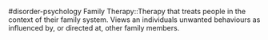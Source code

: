 #disorder-psychology 
Family Therapy::Therapy that treats people in the context of their family system. Views an individuals unwanted behaviours as influenced by, or directed at, other family members.